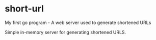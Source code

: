 # short-url
My first go program - A web server used to generate shortened URLs

Simple in-memory server for generating shortened URLS.
